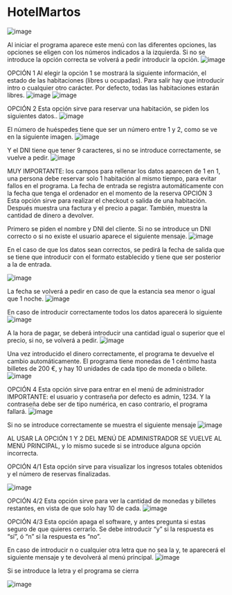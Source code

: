 # HotelMartos
![image](https://github.com/DanielRosaIzquierdo/HotelMartos/assets/150911084/dbefaea2-52ea-48f9-8eee-60efd52a5298)

 
Al iniciar el programa aparece este menú con las diferentes opciones, las opciones se eligen con los números indicados a la izquierda. Si no se introduce la opción correcta se volverá a pedir introducir la opción.
![image](https://github.com/DanielRosaIzquierdo/HotelMartos/assets/150911084/471fe91d-8c80-46a1-b3bc-4cd2fb73cbd1)

 

OPCIÓN 1
Al elegir la opción 1 se mostrará la siguiente información, el estado de las habitaciones (libres u ocupadas). Para salir hay que introducir intro o cualquier otro carácter. Por defecto, todas las habitaciones estarán libres.
![image](https://github.com/DanielRosaIzquierdo/HotelMartos/assets/150911084/efaa7e4c-f9a9-4589-b893-81e25a50567a)
![image](https://github.com/DanielRosaIzquierdo/HotelMartos/assets/150911084/e53c7ef9-726b-4cc4-a1ef-8a61bb780e23)

 
 

OPCIÓN 2
Esta opción sirve para reservar una habitación, se piden los siguientes datos..
![image](https://github.com/DanielRosaIzquierdo/HotelMartos/assets/150911084/8ca6bc6b-412e-4f64-aa44-0e4b90af1e04)

 
El número de huéspedes tiene que ser un número entre 1 y 2, como se ve en la siguiente imagen.
![image](https://github.com/DanielRosaIzquierdo/HotelMartos/assets/150911084/61efff6e-3f95-49b1-8c80-f172b5ffcaec)

 
Y el DNI tiene que tener 9 caracteres, si no se introduce correctamente, se vuelve a pedir.
![image](https://github.com/DanielRosaIzquierdo/HotelMartos/assets/150911084/85d8fb53-e736-4bf4-9e54-e82543fdb3e4)

 
MUY IMPORTANTE: los campos para rellenar los datos aparecen de 1 en 1, una persona debe reservar solo 1 habitación al mismo tiempo, para evitar fallos en el programa.
La fecha de entrada se registra automáticamente con la fecha que tenga el ordenador en el momento de la reserva
OPCIÓN 3
Esta opción sirve para realizar el checkout o salida de una habitación. Después muestra una factura y el precio a pagar. También, muestra la cantidad de dinero a devolver.

Primero se piden el nombre y DNI del cliente. Si no se introduce un DNI correcto o si no existe el usuario aparece el siguiente mensaje.
![image](https://github.com/DanielRosaIzquierdo/HotelMartos/assets/150911084/fcef65e3-2e6d-4814-94e9-2416b60e5c5d)

 

En el caso de que los datos sean correctos, se pedirá la fecha de salida que se tiene que introducir con el formato establecido y tiene que ser posterior a la de entrada.

![image](https://github.com/DanielRosaIzquierdo/HotelMartos/assets/150911084/2e4b634f-223a-4b59-aabf-1e331555d2c1)

 
La fecha se volverá a pedir en caso de que la estancia sea menor o igual que 1 noche.
![image](https://github.com/DanielRosaIzquierdo/HotelMartos/assets/150911084/9b2f105b-cf04-40dd-a44e-a5c2307c3697)

 

En caso de introducir correctamente todos los datos aparecerá lo siguiente
![image](https://github.com/DanielRosaIzquierdo/HotelMartos/assets/150911084/de5ed347-56f6-4cf2-a149-903522927976)

 
A la hora de pagar, se deberá introducir una cantidad igual o superior que el precio, si no, se volverá a pedir.
![image](https://github.com/DanielRosaIzquierdo/HotelMartos/assets/150911084/93b8cfe6-5325-456c-9e7f-493a50187080)

 

Una vez introducido el dinero correctamente, el programa te devuelve el cambio automáticamente. El programa tiene monedas de 1 céntimo hasta billetes de 200 €, y hay 10 unidades de cada tipo de moneda o billete.
![image](https://github.com/DanielRosaIzquierdo/HotelMartos/assets/150911084/5df5ec88-0c02-4471-9c9d-c9924fcafa29)

 

OPCIÓN 4
Esta opción sirve para entrar en el menú de administrador
IMPORTANTE: el usuario y contraseña por defecto es admin, 1234. Y la  contraseña debe ser de tipo numérica, en caso contrario, el programa fallará.
![image](https://github.com/DanielRosaIzquierdo/HotelMartos/assets/150911084/1df72207-7858-42f3-819e-405202418be5)

 




Si no se introduce correctamente se muestra el siguiente mensaje
![image](https://github.com/DanielRosaIzquierdo/HotelMartos/assets/150911084/ab03611a-7ba4-40c5-9780-ac52c952bc23)

 

AL USAR LA OPCIÓN 1 Y 2 DEL MENÚ DE ADMINISTRADOR SE VUELVE AL MENÚ PRINCIPAL, y lo mismo sucede si se introduce alguna opción incorrecta.

OPCIÓN 4/1
Esta opción sirve para visualizar los ingresos totales obtenidos y el número de reservas finalizadas.
 

![image](https://github.com/DanielRosaIzquierdo/HotelMartos/assets/150911084/844513da-b114-4d95-ad97-1bf0c9f27b13)







OPCIÓN 4/2
Esta opción sirve para ver la cantidad de monedas y billetes restantes, en vista de que solo hay 10 de cada.
![image](https://github.com/DanielRosaIzquierdo/HotelMartos/assets/150911084/e6ac3617-3528-4acf-96e3-f5fe43952863)

 

OPCIÓN 4/3
Esta opción apaga el software, y antes pregunta si estas seguro de que quieres cerrarlo.
Se debe introducir “y” si la respuesta es “sí”, ó “n” si la respuesta es “no”.

En caso de introducir n o cualquier otra letra que no sea la y, te aparecerá el siguiente mensaje y te devolverá al menú principal.
![image](https://github.com/DanielRosaIzquierdo/HotelMartos/assets/150911084/1a45bc38-832d-4448-8413-9c0fb662f1e6)

 

Si se introduce la letra y el programa se cierra

![image](https://github.com/DanielRosaIzquierdo/HotelMartos/assets/150911084/feefe9c6-f324-4d70-84ad-dfb4d30b876f)
